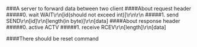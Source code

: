 ###A server to forward data between two client
####About request header
#####0. wait
    WAIT\r\n[id(should not exceed int)]\r\n\r\n
#####1. send
    SEND\r\n[id]\r\n[length(in byte)]\r\n[data]
####About response header
#####0. active
    ACTV
#####1. receive
    RCEV\r\n[length]\r\n[data]


####There should be reset command